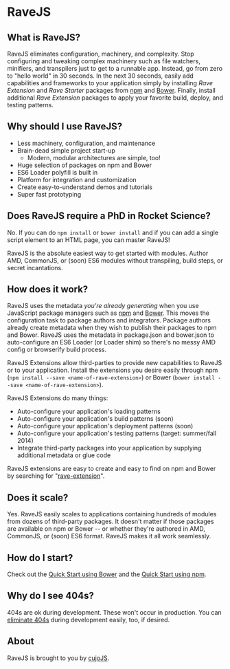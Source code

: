 # RaveJS


## What is RaveJS?

RaveJS eliminates configuration, machinery, and complexity.  Stop 
configuring and tweaking complex machinery such as file watchers, 
minifiers, and transpilers just to get to a runnable app.  Instead, go 
from zero to "hello world" in 30 seconds.  In the next 30 seconds, easily 
add capabilities and frameworks to your application simply by installing
*Rave Extension* and *Rave Starter* packages from 
[npm](//www.npmjs.org/search?q=rave-extension) and 
[Bower](//bower.io/search/?q=rave-extension). Finally, install additional 
*Rave Extension* packages to apply your favorite build, deploy, and testing 
patterns.  

## Why should I use RaveJS?

-	Less machinery, configuration, and maintenance
-	Brain-dead simple project start-up
	-	Modern, modular architectures are simple, too!
-	Huge selection of packages on npm and Bower
-	ES6 Loader polyfill is built in
-	Platform for integration and customization
-	Create easy-to-understand demos and tutorials
-	Super fast prototyping


## Does RaveJS require a PhD in Rocket Science?

No.  If you can do `npm install` or `bower install` and if you can add
a single script element to an HTML page, you can master RaveJS!

RaveJS is the absolute easiest way to get started with modules.  Author AMD,
CommonJS, or (soon) ES6 modules without transpiling, build steps, or secret
incantations.


## How does it work?

RaveJS uses the metadata *you're already generating* when you use JavaScript
package managers such as [npm](//npmjs.org) and [Bower](//bower.io).
This moves the configuration task to package authors and integrators.
Package authors already create metadata when they wish to publish their
packages to npm and Bower.  RaveJS uses the metadata in package.json and
bower.json to auto-configure an ES6 Loader (or Loader shim) so there's no
messy AMD config or browserify build process.

RaveJS Extensions allow third-parties to provide new capabilities
to RaveJS or to your application.  Install the extensions you desire easily
through npm (`npm install --save <name-of-rave-extension>`) or Bower
(`bower install --save <name-of-rave-extension>`).

RaveJS Extensions do many things:

- Auto-configure your application's loading patterns
- Auto-configure your application's build patterns (soon)
- Auto-configure your application's deployment patterns (soon)
- Auto-configure your application's testing patterns (target: summer/fall 2014)
- Integrate third-party packages into your application by supplying additional
  metadata or glue code

RaveJS extensions are easy to create and easy to find on npm and
Bower by searching for "[rave-extension](https://www.npmjs.org/search?q=rave-extension)".


## Does it scale?

Yes. RaveJS easily scales to applications containing hundreds of modules
from dozens of third-party packages.  It doesn't matter if those packages
are available on npm or Bower -- or whether they're authored in AMD, CommonJS,
or (soon) ES6 format.  RaveJS makes it all work seamlessly.


## How do I start?

Check out the [Quick Start using Bower](./docs/quick-start-bower.md)
and the [Quick Start using npm](./docs/quick-start-npm.md).


## Why do I see 404s?

404s are ok during development.  These won't occur in production. You can
[eliminate 404s](./docs/404s.md) during development easily, too, if desired.


## About

RaveJS is brought to you by [cujoJS](http://cujojs.com).
